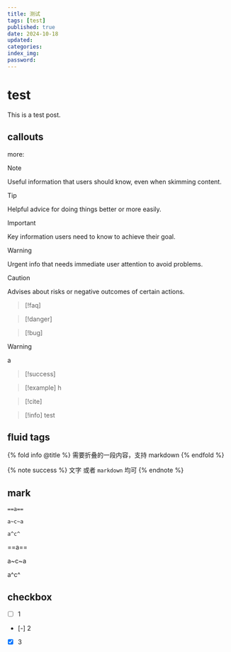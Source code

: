 ```yaml
---
title: 测试
tags: [test]
published: true
date: 2024-10-18
updated:
categories:
index_img:
password:
---
```

# test
This is a test post.

## callouts
more:
> [!NOTE]
> Useful information that users should know, even when skimming content.

> [!TIP]
> Helpful advice for doing things better or more easily.

> [!IMPORTANT]
> Key information users need to know to achieve their goal.

> [!WARNING]
> Urgent info that needs immediate user attention to avoid problems.

> [!CAUTION]
> Advises about risks or negative outcomes of certain actions.

> [!faq]
> 

> [!danger]

> [!bug]
> 

> [!warning]
> a

> [!success]

> [!example]
> h

> [!cite]

> [!info] test

## fluid tags

{% fold info @title %}
需要折叠的一段内容，支持 markdown
{% endfold %}

{% note success %}
文字 或者 `markdown` 均可
{% endnote %}

## mark
```
==a==

a~c~a

a^c^
```
==a==

a~c~a

a^c^

## checkbox
- [ ] 1
- [-] 2
- [x] 3

